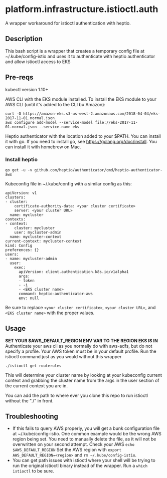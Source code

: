 # platform.infrastructure.istioctl.auth
A wrapper workaround for istioctl authentication with heptio.

## Description

This bash script is a wrapper that creates a temporary config file at ~/.kube/config-istio and uses it to authenticate with heptio authenticator and allow istioctl access to EKS

## Pre-reqs
kubectl version 1.10+

AWS CLI with the EKS module installed. To install the EKS module to your AWS CLI (until it's added to the CLI bu Amazon):
```
curl -O https://amazon-eks.s3-us-west-2.amazonaws.com/2018-04-04/eks-2017-11-01.normal.json
aws configure add-model --service-model file://eks-2017-11-01.normal.json --service-name eks
```
Heptio authenticator with the location added to your $PATH. You can install it with go. If you need to install go, see https://golang.org/doc/install. You can install it with homebrew on Mac.

### Install heptio
```
go get -u -v github.com/heptio/authenticator/cmd/heptio-authenticator-aws
```
Kubeconfig file in ~/.kube/config with a similar config as this:
```
apiVersion: v1
clusters:
- cluster:
    certificate-authority-data: <your cluster certificate>
    server: <your cluster URL>
  name: mycluster
contexts:
- context:
    cluster: mycluster
    user: mycluster-admin
  name: mycluster-context
current-context: mycluster-context
kind: Config
preferences: {}
users:
- name: mycluster-admin
  user:
    exec:
      apiVersion: client.authentication.k8s.io/v1alpha1
      args:
      - token
      - -i
      - <EKS cluster name>
      command: heptio-authenticator-aws
      env: null
```

Be sure to replace ```<your cluster certificate>```, ```<your cluster URL>```, and ```<EKS cluster name>``` with the proper values.

## Usage

**SET YOUR $AWS_DEFAULT_REGION ENV VAR TO THE REGION EKS IS IN**
Authenticate your aws cli as you normally do with aws-adfs, but do not specify a profile. Your AWS token must be in your default profile. Run the istioctl command just as you would without this wrapper
```
./istioctl get routerules
```
This will determine your cluster name by looking at your kubeconfig current context and grabbing the cluster name from the args in the user section of the current context you are in.

You can add the path to where ever you clone this repo to run istioctl without the "./" in front.

## Troubleshooting

- If this fails to query AWS properly, you will get a bunk configuration file at ~/.kube/config-istio. One common example would be the wrong AWS region being set. You need to manually delete the file, as it will not be overwritten on your second attempt. Check your AWS `echo $AWS_DEFAULT_REGION` Set the AWS region with `export AWS_DEFAULT_REGION=<region>` and `rm ~/.kube/config-istio`.
- You can get path issues with istioctl where your shell will be trying to run the original istioctl binary instead of the wrapper. Run a `which istioctl` to be sure.
